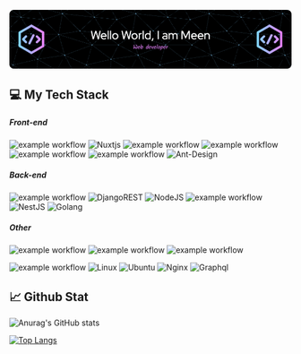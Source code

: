 <div align="left">

![Header](./github-header-image.png)
  
## 💻 My Tech Stack

##### Front-end
![example workflow](https://img.shields.io/badge/Vue.js-35495E?style=for-the-badge&logo=vue.js&logoColor=4FC08D)
![Nuxtjs](https://img.shields.io/badge/Nuxt-002E3B?style=for-the-badge&logo=nuxtdotjs&logoColor=#00DC82)
![example workflow](https://img.shields.io/badge/Angular-DD0031?style=for-the-badge&logo=angular&logoColor=white)
![example workflow](https://img.shields.io/badge/Tailwind_CSS-38B2AC?style=for-the-badge&logo=tailwind-css&logoColor=white)
![example workflow](https://img.shields.io/badge/Bootstrap-563D7C?style=for-the-badge&logo=bootstrap&logoColor=white)
![example workflow](https://img.shields.io/badge/Material--UI-0081CB?style=for-the-badge&logo=material-ui&logoColor=white)
![Ant-Design](https://img.shields.io/badge/-AntDesign-%230170FE?style=for-the-badge&logo=ant-design&logoColor=white)

##### Back-end
![example workflow](https://img.shields.io/badge/Django-092E20?style=for-the-badge&logo=django&logoColor=white)
![DjangoREST](https://img.shields.io/badge/DJANGO-REST-ff1709?style=for-the-badge&logo=django&logoColor=white&color=ff1709&labelColor=gray)
![NodeJS](https://img.shields.io/badge/node.js-6DA55F?style=for-the-badge&logo=node.js&logoColor=white)
![example workflow](https://img.shields.io/badge/Express.js-404D59?style=for-the-badge)
![NestJS](https://img.shields.io/badge/nestjs-%23E0234E.svg?style=for-the-badge&logo=nestjs&logoColor=white)
![Golang](https://img.shields.io/badge/Go-00ADD8?style=for-the-badge&logo=go&logoColor=white)


##### Other
![example workflow](https://img.shields.io/badge/MongoDB-4EA94B?style=for-the-badge&logo=mongodb&logoColor=white)
![example workflow](https://img.shields.io/badge/PostgreSQL-316192?style=for-the-badge&logo=postgresql&logoColor=white)
![example workflow](https://img.shields.io/badge/Sequelize-52B0E7?style=for-the-badge&logo=Sequelize&logoColor=white)

![example workflow](https://img.shields.io/badge/docker-%230db7ed.svg?style=for-the-badge&logo=docker&logoColor=white)
![Linux](https://img.shields.io/badge/Linux-FCC624?style=for-the-badge&logo=linux&logoColor=black)
![Ubuntu](https://img.shields.io/badge/Ubuntu-E95420?style=for-the-badge&logo=ubuntu&logoColor=white)
![Nginx](https://img.shields.io/badge/nginx-%23009639.svg?style=for-the-badge&logo=nginx&logoColor=white)
![Graphql](https://img.shields.io/badge/GraphQL-E10098.svg?style=for-the-badge&logo=GraphQL&logoColor=white)

## 📈 Github Stat

![Anurag's GitHub stats](https://github-readme-stats.vercel.app/api?username=Meen-Anusak&show_icons=true&theme=vue)

[![Top Langs](https://github-readme-stats.vercel.app/api/top-langs/?username=Meen-Anusak&layout=compact)](https://github.com/anuraghazra/github-readme-stats)


</div> 
